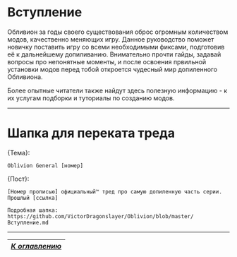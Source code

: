 # Вступление

Обливион за годы своего существования оброс огромным количеством модов, качественно меняющих игру. Данное руководство поможет новичку поставить игру со всеми необходимыми фиксами, подготовив её к дальнейшему допиливанию. Внимательно прочти гайды, задавай вопросы про непонятные моменты, и после освоения првильной установки модов перед тобой откроется чудесный мир допиленного Обливиона.

Более опытные читатели также найдут здесь полезную информацию - к их услугам подборки и туториалы по созданию модов.

------


# Шапка для переката треда

{Тема}:

```
Oblivion General [номер]
```

{Пост}:

```
[Номер прописью] официальный™ тред про самую допиленную часть серии.
Прошлый [ссылка]

Подробная шапка: https://github.com/VictorDragonslayer/Oblivion/blob/master/Вступление.md
```

------

|[*К оглавлению*](Оглавление.md)|
|:---:|
